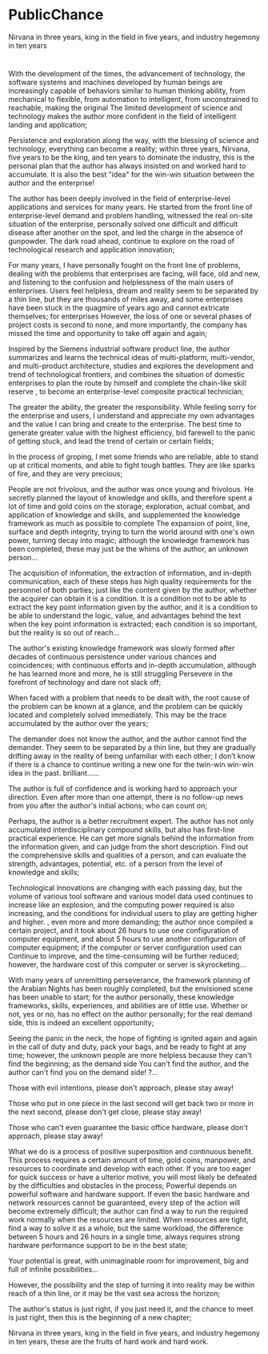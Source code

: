 # PublicChance

Nirvana in three years, king in the field in five years, and industry hegemony in ten years

#
With the development of the times, the advancement of technology, the software systems and machines developed by human beings are increasingly capable of behaviors similar to human thinking ability, from mechanical to flexible, from automation to intelligent, from unconstrained to reachable, making the original The limited development of science and technology makes the author more confident in the field of intelligent landing and application;

Persistence and exploration along the way, with the blessing of science and technology, everything can become a reality; within three years, Nirvana, five years to be the king, and ten years to dominate the industry, this is the personal plan that the author has always insisted on and worked hard to accumulate. It is also the best "idea" for the win-win situation between the author and the enterprise!

The author has been deeply involved in the field of enterprise-level applications and services for many years. He started from the front line of enterprise-level demand and problem handling, witnessed the real on-site situation of the enterprise, personally solved one difficult and difficult disease after another on the spot, and led the charge in the absence of gunpowder. The dark road ahead, continue to explore on the road of technological research and application innovation;

For many years, I have personally fought on the front line of problems, dealing with the problems that enterprises are facing, will face, old and new, and listening to the confusion and helplessness of the main users of enterprises. Users feel helpless, dream and reality seem to be separated by a thin line, but they are thousands of miles away, and some enterprises have been stuck in the quagmire of years ago and cannot extricate themselves; for enterprises However, the loss of one or several phases of project costs is second to none, and more importantly, the company has missed the time and opportunity to take off again and again;

Inspired by the Siemens industrial software product line, the author summarizes and learns the technical ideas of multi-platform, multi-vendor, and multi-product architecture, studies and explores the development and trend of technological frontiers, and combines the situation of domestic enterprises to plan the route by himself and complete the chain-like skill reserve , to become an enterprise-level composite practical technician;

The greater the ability, the greater the responsibility. While feeling sorry for the enterprise and users, I understand and appreciate my own advantages and the value I can bring and create to the enterprise. The best time to generate greater value with the highest efficiency, bid farewell to the panic of getting stuck, and lead the trend of certain or certain fields;

In the process of groping, I met some friends who are reliable, able to stand up at critical moments, and able to fight tough battles. They are like sparks of fire, and they are very precious;

People are not frivolous, and the author was once young and frivolous. He secretly planned the layout of knowledge and skills, and therefore spent a lot of time and gold coins on the storage, exploration, actual combat, and application of knowledge and skills, and supplemented the knowledge framework as much as possible to complete The expansion of point, line, surface and depth integrity, trying to turn the world around with one's own power, turning decay into magic; although the knowledge framework has been completed, these may just be the whims of the author, an unknown person...

The acquisition of information, the extraction of information, and in-depth communication, each of these steps has high quality requirements for the personnel of both parties; just like the content given by the author, whether the acquirer can obtain it is a condition. It is a condition not to be able to extract the key point information given by the author, and it is a condition to be able to understand the logic, value, and advantages behind the text when the key point information is extracted; each condition is so important, but the reality is so out of reach...

The author's existing knowledge framework was slowly formed after decades of continuous persistence under various chances and coincidences; with continuous efforts and in-depth accumulation, although he has learned more and more, he is still struggling Persevere in the forefront of technology and dare not slack off;

When faced with a problem that needs to be dealt with, the root cause of the problem can be known at a glance, and the problem can be quickly located and completely solved immediately. This may be the trace accumulated by the author over the years;

The demander does not know the author, and the author cannot find the demander. They seem to be separated by a thin line, but they are gradually drifting away in the reality of being unfamiliar with each other; I don’t know if there is a chance to continue writing a new one for the twin-win win-win idea in the past. brilliant......

The author is full of confidence and is working hard to approach your direction. Even after more than one attempt, there is no follow-up news from you after the author's initial actions; who can count on;

Perhaps, the author is a better recruitment expert. The author has not only accumulated interdisciplinary compound skills, but also has first-line practical experience. He can get more signals behind the information from the information given, and can judge from the short description. Find out the comprehensive skills and qualities of a person, and can evaluate the strength, advantages, potential, etc. of a person from the level of knowledge and skills;

Technological innovations are changing with each passing day, but the volume of various tool software and various model data used continues to increase like an explosion, and the computing power required is also increasing, and the conditions for individual users to play are getting higher and higher. , even more and more demanding; the author once compiled a certain project, and it took about 26 hours to use one configuration of computer equipment, and about 5 hours to use another configuration of computer equipment; if the computer or server configuration used can Continue to improve, and the time-consuming will be further reduced; however, the hardware cost of this computer or server is skyrocketing...

With many years of unremitting perseverance, the framework planning of the Arabian Nights has been roughly completed, but the envisioned scene has been unable to start; for the author personally, these knowledge frameworks, skills, experiences, and abilities are of little use. Whether or not, yes or no, has no effect on the author personally; for the real demand side, this is indeed an excellent opportunity;

Seeing the panic in the neck, the hope of fighting is ignited again and again in the call of duty and duty, pack your bags, and be ready to fight at any time; however, the unknown people are more helpless because they can't find the beginning; as the demand side You can't find the author, and the author can't find you on the demand side! ?…

Those with evil intentions, please don't approach, please stay away!

Those who put in one piece in the last second will get back two or more in the next second, please don't get close, please stay away!

Those who can't even guarantee the basic office hardware, please don't approach, please stay away!

What we do is a process of positive superposition and continuous benefit. This process requires a certain amount of time, gold coins, manpower, and resources to coordinate and develop with each other. If you are too eager for quick success or have a ulterior motive, you will most likely be defeated by the difficulties and obstacles in the process; Powerful depends on powerful software and hardware support. If even the basic hardware and network resources cannot be guaranteed, every step of the action will become extremely difficult; the author can find a way to run the required work normally when the resources are limited. When resources are tight, find a way to solve it as a whole, but the same workload, the difference between 5 hours and 26 hours in a single time, always requires strong hardware performance support to be in the best state;

Your potential is great, with unimaginable room for improvement, big and full of infinite possibilities...

However, the possibility and the step of turning it into reality may be within reach of a thin line, or it may be the vast sea across the horizon;

The author's status is just right, if you just need it, and the chance to meet is just right, then this is the beginning of a new chapter;

Nirvana in three years, king in the field in five years, and industry hegemony in ten years, these are the fruits of hard work and hard work.

#
